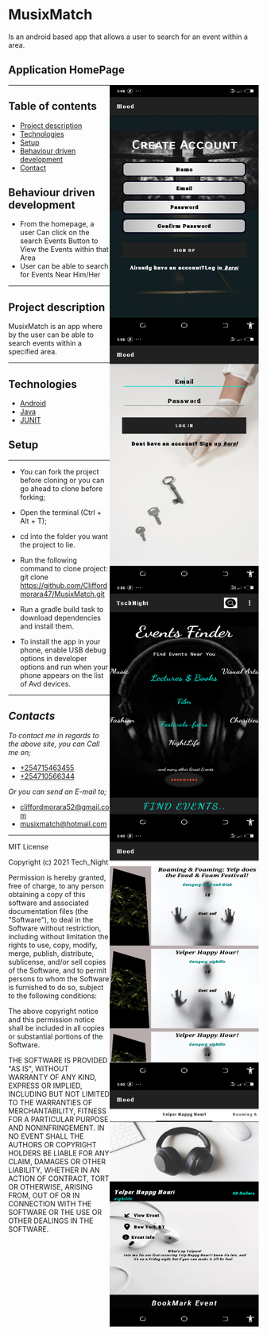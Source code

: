 # MusixMatch
Is an android based app that allows a user to search for an event within a area.

## Application HomePage
<img src="https://github.com/Cliffordmorara47/MusixMatch/blob/master/app/src/main/res/drawable/createaccount.png?raw=true" width="300px" height="500px" align="right">
<img src="https://github.com/Cliffordmorara47/MusixMatch/blob/master/app/src/main/res/drawable/login.png?raw=true" width="300px" height="500px" align="right">
<img src="https://github.com/Cliffordmorara47/MusixMatch/blob/master/app/src/main/res/drawable/homepage.png?raw=true" width="300px" height="500px" align="right">
<img src="https://github.com/Cliffordmorara47/MusixMatch/blob/master/app/src/main/res/drawable/list.png?raw=true" width="300px" height="500px" align="right">
<img src="https://github.com/Cliffordmorara47/MusixMatch/blob/master/app/src/main/res/drawable/pager.png?raw=true" width="300px" height="500px" align="right">

---
## Table of contents
- [Project description](#project-description)
- [Technologies](#technologies)
- [Setup](#setup)
- [Behaviour driven development](#behaviour-driven-development)
- [Contact](#contact)

## Behaviour driven development
- From the homepage, a user Can click on the search Events Button to View the Events within that Area
- User can be able to search for Events Near Him/Her

---
## Project description
MusixMatch is an app where by the user can be able to search events within a specified area.

---
## Technologies
* [Android](https://developer.android.com/_(programming_language)) 
* [Java](https://docs.oracle.com/en/java/) 
* [JUNIT](https://junit.org/junit5/docs/current/user-guide/)

## Setup
---
- You can fork the project before cloning or you can go ahead to clone before forking;
- Open the terminal (Ctrl + Alt + T);
- cd into the folder you want the project to lie.
-  Run the following command to clone project: git clone https://github.com/Cliffordmorara47/MusixMatch.git

- Run a gradle build task to download dependencies and install them.
- To install the app in your phone, enable USB debug options in developer options and run when your phone appears on the list of Avd devices.
---


 ## _Contacts_
 _To contact me in regards to the above site, you can Call me on;_
 - [+254715463455]()
 - [+254710566344]()

 _Or you can send an E-mail to;_
 - [cliffordmorara52@gmail.com]()
 - [musixmatch@hotmail.com]()

 ***
 
 MIT License

Copyright (c) 2021 Tech_Night

Permission is hereby granted, free of charge, to any person obtaining a copy
of this software and associated documentation files (the "Software"), to deal
in the Software without restriction, including without limitation the rights
to use, copy, modify, merge, publish, distribute, sublicense, and/or sell
copies of the Software, and to permit persons to whom the Software is
furnished to do so, subject to the following conditions:

The above copyright notice and this permission notice shall be included in all
copies or substantial portions of the Software.

THE SOFTWARE IS PROVIDED "AS IS", WITHOUT WARRANTY OF ANY KIND, EXPRESS OR
IMPLIED, INCLUDING BUT NOT LIMITED TO THE WARRANTIES OF MERCHANTABILITY,
FITNESS FOR A PARTICULAR PURPOSE AND NONINFRINGEMENT. IN NO EVENT SHALL THE
AUTHORS OR COPYRIGHT HOLDERS BE LIABLE FOR ANY CLAIM, DAMAGES OR OTHER
LIABILITY, WHETHER IN AN ACTION OF CONTRACT, TORT OR OTHERWISE, ARISING FROM,
OUT OF OR IN CONNECTION WITH THE SOFTWARE OR THE USE OR OTHER DEALINGS IN THE
SOFTWARE.
 


